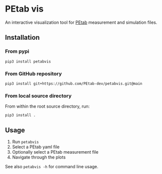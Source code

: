 # PEtab vis

An interactive visualization tool for
[PEtab](https://github.com/PEtab-dev/PEtab) measurement and simulation files.

## Installation

### From pypi

```shell
pip3 install petabvis
```

### From GitHub repository

```shell
pip3 install git+https://github.com/PEtab-dev/petabvis.git@main
```

### From local source directory

From within the root source directory, run:

```shell
pip3 install .
```

## Usage

1. Run `petabvis`
2. Select a PEtab yaml file
3. Optionally select a PEtab measurement file
4. Navigate through the plots

See also `petabvis -h` for command line usage.
